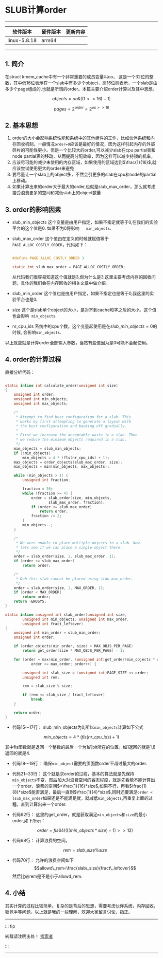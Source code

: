 
# SLUB计算order

---

| 软件版本  | 硬件版本 | 更新内容 |
|---------|--------|----------|
|linux-5.8.18| arm64   |        |

---

## 1. 简介
在struct kmem_cache中有一个非常重要的成员变量叫oo， 这是一个32位的整数，其中低16位表示在一个slab中有多少个object，高16位则表示，一个slab是由多少个page组成的,也就是所谓的order。本篇主要介绍order计算以及其中思想。

$$objects = oo\&((1<<16)-1)$$

$$pages = 2^{order} = 2^{oo>>16}$$

## 2. 基本思想

1. order的大小会影响系统性能和系统中的其他组件的工作，比如伙伴系统和内存回收机制。一般情况`order=0`应该是最好的情况，因为这样引起内存的外部碎片的可能性更小。但是一个比较大的order,可以减少slab在cpu partial表和node partial表的移动，从而提高分配效率，因为这样可以减少持锁的机率。
2. 应该尽可能的减少未使用的内存区域，如果使用的区域达到$\frac{1}{16}$,就应该尝试使用更大的order来避免
3. 要尽量让一个slab上的object多，不然会引更多的slab在cpu和node的partial上移动。
4. 如果计算出来的order大于最大的order,也就是slub_max_order，那么就考虑接受浪费更多的空间和减低slab上的object数量

## 3. order的影响因素

- slub_min_objects
  这个变量是由用户指定，如果不指定就等于0,在我们的实验平台的这个值是0. 如果不为0将影响`	min_objects `.

- slub_max_order
  这个值由在定义的时候就赋值等于`PAGE_ALLOC_COSTLY_ORDER`，代码如下：
  ```c

  #define PAGE_ALLOC_COSTLY_ORDER 3

  static int slub_max_order = PAGE_ALLOC_COSTLY_ORDER;

  ```
  从代码我们很容易知道这个值就是3,但为什么是3,这里主要考虑内存的回收问题，具体的我们会在内存回收的相关文章中做介绍。

- slub_min_order
  这个值也是由用户指定，如果不指定也是等于0,我这里的实验平台也是0.

- size
  这个是slab单个object的大小，是对齐到cache和字之后的大小。这个值也会影响`	min_objects `.

- nr_cpu_ids
  系统中的cpu个数，这个变量起使用是在$slub\_min\_objects=0$的时候, 会影响`min_objects`.

以上就些就是计算order全部输入参数，当然有些值因为是0可能不会起使用。



## 4. order的计算过程

直接分析代码：

```c {.line-numbers}

static inline int calculate_order(unsigned int size)
{
	unsigned int order;
	unsigned int min_objects;
	unsigned int max_objects;

	/*
	 * Attempt to find best configuration for a slab. This
	 * works by first attempting to generate a layout with
	 * the best configuration and backing off gradually.
	 *
	 * First we increase the acceptable waste in a slab. Then
	 * we reduce the minimum objects required in a slab.
	 */
	min_objects = slub_min_objects;
	if (!min_objects)
		min_objects = 4 * (fls(nr_cpu_ids) + 1);
	max_objects = order_objects(slub_max_order, size);
	min_objects = min(min_objects, max_objects);

	while (min_objects > 1) {
		unsigned int fraction;

		fraction = 16;
		while (fraction >= 4) {
			order = slab_order(size, min_objects,
					slub_max_order, fraction);
			if (order <= slub_max_order)
				return order;
			fraction /= 2;
		}
		min_objects--;
	}

	/*
	 * We were unable to place multiple objects in a slab. Now
	 * lets see if we can place a single object there.
	 */
	order = slab_order(size, 1, slub_max_order, 1);
	if (order <= slub_max_order)
		return order;

	/*
	 * Doh this slab cannot be placed using slub_max_order.
	 */
	order = slab_order(size, 1, MAX_ORDER, 1);
	if (order < MAX_ORDER)
		return order;
	return -ENOSYS;
}

static inline unsigned int slab_order(unsigned int size,
		unsigned int min_objects, unsigned int max_order,
		unsigned int fract_leftover)
{
	unsigned int min_order = slub_min_order;
	unsigned int order;

	if (order_objects(min_order, size) > MAX_OBJS_PER_PAGE)
		return get_order(size * MAX_OBJS_PER_PAGE) - 1;

	for (order = max(min_order, (unsigned int)get_order(min_objects * size));
			order <= max_order; order++) {

		unsigned int slab_size = (unsigned int)PAGE_SIZE << order;
		unsigned int rem;

		rem = slab_size % size;

		if (rem <= slab_size / fract_leftover)
			break;
	}

	return order;
}

```
- 代码15～17行：
slub_min_objects为0,所以`min_objects`计算如下公式
  
$$min\_objects=4*(fls(nr\_cpu\_ids)+1)$$

其中fls函数就是返回一个整数的最后一个为1的bit所在的位置。如1返回的就是1,8返回的就是4.
- 代码18～19行：
  确保`min_object`需要的页面数order不超过最大的order.
- 代码21~33行：
  这个就是求order的过程，基本的算法就是先保持`min_objects`不变，然后加大对浪费空间的容忍程度，就是先看能不能计算出一个order，浪费的空间$<\frac{1}{16}*size$,如果不行，再看$\frac{1}{8}*size$能否满足，最后一直到$\frac{1}{4}*size$,同时还要满足`order < lsub_max_order`如果还是不能满足就，就减低`min_objects`,再重复上面的过程。直到计算出来一个order.
- 代码62行：
  这里的get_order，就是获取满足`min_objects`和`size`的最小order,如下所示：

  $$order=fls64((((min\_objects*size)-1) >> 12)$$

- 代码68行：
  计算浪费的空间。

  $$rem=slab\_size \%size$$

- 代码70行：
  允许的浪费空间如下
  $$allowd\_rem=\frac{slab\_size}{fract\_leftover}$$
  然后比较rem是不是小于allowd_rem.
## 4. 小结
其实计算的过程比较简单，复杂的是背后的思想，需要考虑伙伴系统，内存回收，锁竞争等问题。以上就是我的一些理解，欢迎大家留言讨论，指正。

---
::: tip  

转载请注明出处！ [探索者](http://www.tsz.wiki)

:::


---
<Vssue :title="$title"/>
